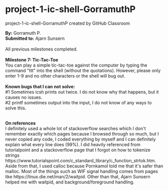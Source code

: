 # project-1-ic-shell-GorramuthP
project-1-ic-shell-GorramuthP created by GitHub Classroom

<b>By:</b> Gorramuth P.<br />
<b>Submitted to:</b> Ajarn Sunsern<br />
<br />
All previous milestones completed.<br />
<br />
<b>Milestone 7: Tic-Tac-Toe</b><br />
You can play a simple tic-tac-toe against the computer by typing the command "ttt" into the shell (without the quotations). However, please only enter 1-9 and no other characters or the shell will bug out.<br />
<br />
<b>Known bugs that I can not solve:</b><br />
#1 Sometimes icsh prints out twice. I do not know why that happens, but it causes no issues.<br />
#2 printf sometimes output into the input, I do not know of any ways to solve this.<br />

<br />
<b>On references</b><br />
I definitely used a whole lot of stackoverflow searches which I don't remember exactly which pages because I browsed through so much, but I never copied any code, I coded everything by myself and I can definitely explain what every line does (99%). I did heavily referenced from tutorialpoint and a stackoverflow page that I forgot on how to tokenize strings https://www.tutorialspoint.com/c_standard_library/c_function_strtok.htm. Aside from that, I used calloc because Pornkamol told me that it's safer than malloc. Most of the things such as WIF signal handling comes from pages like https://linux.die.net/man/2/waitpid. Other than that, Ajarn Sunsern helped me with waitpid, and background/foreground handling.
